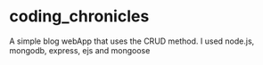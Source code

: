 # coding_chronicles
A simple blog webApp that uses the CRUD method. I used node.js, mongodb, express, ejs and mongoose
